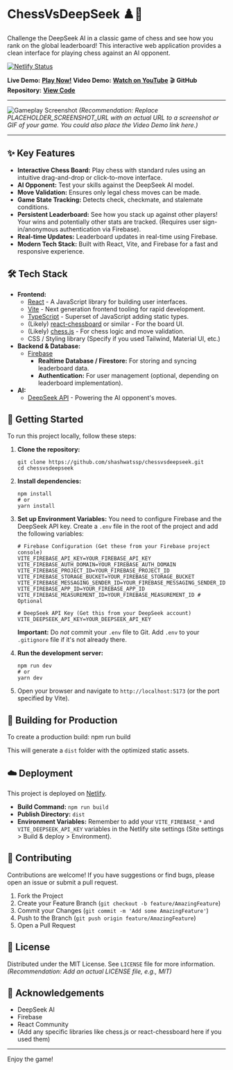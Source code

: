 # ChessVsDeepSeek ♟️🧠

Challenge the DeepSeek AI in a classic game of chess and see how you rank on the global leaderboard! This interactive web application provides a clean interface for playing chess against an AI opponent.

[![Netlify Status](https://api.netlify.com/api/v1/badges/YOUR_NETLIFY_BADGE_ID/deploy-status)](https://app.netlify.com/sites/chessvsdeepseek/deploys) <!-- Optional: Get badge ID from Netlify site settings -->

**Live Demo:** **[Play Now!](http://chessvsdeepseek.netlify.app/)**
**Video Demo:** **[Watch on YouTube](https://youtube.com/shorts/uPFpF2PCLic)** 🎬
**GitHub Repository:** **[View Code](https://github.com/shashwatssp/chessvsdeepseek)**

---

![Gameplay Screenshot](PLACEHOLDER_SCREENSHOT_URL)
*(Recommendation: Replace PLACEHOLDER_SCREENSHOT_URL with an actual URL to a screenshot or GIF of your game. You could also place the Video Demo link here.)*

---

## ✨ Key Features

*   **Interactive Chess Board:** Play chess with standard rules using an intuitive drag-and-drop or click-to-move interface.
*   **AI Opponent:** Test your skills against the DeepSeek AI model.
*   **Move Validation:** Ensures only legal chess moves can be made.
*   **Game State Tracking:** Detects check, checkmate, and stalemate conditions.
*   **Persistent Leaderboard:** See how you stack up against other players! Your wins and potentially other stats are tracked. (Requires user sign-in/anonymous authentication via Firebase).
*   **Real-time Updates:** Leaderboard updates in real-time using Firebase.
*   **Modern Tech Stack:** Built with React, Vite, and Firebase for a fast and responsive experience.

## 🛠️ Tech Stack

*   **Frontend:**
    *   [React](https://reactjs.org/) - A JavaScript library for building user interfaces.
    *   [Vite](https://vitejs.dev/) - Next generation frontend tooling for rapid development.
    *   [TypeScript](https://www.typescriptlang.org/) - Superset of JavaScript adding static types.
    *   (Likely) [react-chessboard](https://github.com/Clariity/react-chessboard) or similar - For the board UI.
    *   (Likely) [chess.js](https://github.com/jhlywa/chess.js) - For chess logic and move validation.
    *   CSS / Styling library (Specify if you used Tailwind, Material UI, etc.)
*   **Backend & Database:**
    *   [Firebase](https://firebase.google.com/)
        *   **Realtime Database / Firestore:** For storing and syncing leaderboard data.
        *   **Authentication:** For user management (optional, depending on leaderboard implementation).
*   **AI:**
    *   [DeepSeek API](https://platform.deepseek.com/) - Powering the AI opponent's moves.

## 🚀 Getting Started

To run this project locally, follow these steps:

1.  **Clone the repository:**
    ```
    git clone https://github.com/shashwatssp/chessvsdeepseek.git
    cd chessvsdeepseek
    ```

2.  **Install dependencies:**
    ```
    npm install
    # or
    yarn install
    ```

3.  **Set up Environment Variables:**
    You need to configure Firebase and the DeepSeek API key. Create a `.env` file in the root of the project and add the following variables:

    ```
    # Firebase Configuration (Get these from your Firebase project console)
    VITE_FIREBASE_API_KEY=YOUR_FIREBASE_API_KEY
    VITE_FIREBASE_AUTH_DOMAIN=YOUR_FIREBASE_AUTH_DOMAIN
    VITE_FIREBASE_PROJECT_ID=YOUR_FIREBASE_PROJECT_ID
    VITE_FIREBASE_STORAGE_BUCKET=YOUR_FIREBASE_STORAGE_BUCKET
    VITE_FIREBASE_MESSAGING_SENDER_ID=YOUR_FIREBASE_MESSAGING_SENDER_ID
    VITE_FIREBASE_APP_ID=YOUR_FIREBASE_APP_ID
    VITE_FIREBASE_MEASUREMENT_ID=YOUR_FIREBASE_MEASUREMENT_ID # Optional

    # DeepSeek API Key (Get this from your DeepSeek account)
    VITE_DEEPSEEK_API_KEY=YOUR_DEEPSEEK_API_KEY
    ```
    **Important:** Do *not* commit your `.env` file to Git. Add `.env` to your `.gitignore` file if it's not already there.

4.  **Run the development server:**
    ```
    npm run dev
    # or
    yarn dev
    ```

5.  Open your browser and navigate to `http://localhost:5173` (or the port specified by Vite).

## 🔧 Building for Production

To create a production build:
npm run build


This will generate a `dist` folder with the optimized static assets.

## ☁️ Deployment

This project is deployed on [Netlify](https://www.netlify.com/).

*   **Build Command:** `npm run build`
*   **Publish Directory:** `dist`
*   **Environment Variables:** Remember to add your `VITE_FIREBASE_*` and `VITE_DEEPSEEK_API_KEY` variables in the Netlify site settings (Site settings > Build & deploy > Environment).

## 🤝 Contributing

Contributions are welcome! If you have suggestions or find bugs, please open an issue or submit a pull request.

1.  Fork the Project
2.  Create your Feature Branch (`git checkout -b feature/AmazingFeature`)
3.  Commit your Changes (`git commit -m 'Add some AmazingFeature'`)
4.  Push to the Branch (`git push origin feature/AmazingFeature`)
5.  Open a Pull Request

## 📄 License

Distributed under the MIT License. See `LICENSE` file for more information. *(Recommendation: Add an actual LICENSE file, e.g., MIT)*

## 🙏 Acknowledgements

*   DeepSeek AI
*   Firebase
*   React Community
*   (Add any specific libraries like chess.js or react-chessboard here if you used them)

---

Enjoy the game!

